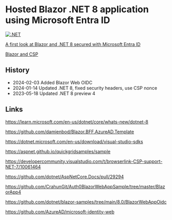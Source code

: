 # Hosted Blazor .NET 8 application using Microsoft Entra ID

[![.NET](https://github.com/damienbod/Hostedblazor8Aad/actions/workflows/dotnet.yml/badge.svg)](https://github.com/damienbod/Hostedblazor8Aad/actions/workflows/dotnet.yml)

[A first look at Blazor and .NET 8 secured with Microsoft Entra ID](https://damienbod.com/2023/03/20/a-first-look-at-blazor-and-net-8/)

[Blazor and CSP](https://damienbod.com/2023/05/22/blazor-and-csp/)

## History

- 2024-02-03 Added Blazor Web OIDC 
- 2024-01-14 Updated .NET 8, fixed security headers, use CSP nonce
- 2023-05-18 Updated .NET 8 preview 4

## Links

https://learn.microsoft.com/en-us/dotnet/core/whats-new/dotnet-8

https://github.com/damienbod/Blazor.BFF.AzureAD.Template

https://dotnet.microsoft.com/en-us/download/visual-studio-sdks

https://aspnet.github.io/quickgridsamples/sample

https://developercommunity.visualstudio.com/t/browserlink-CSP-support-NET-7/10061464

https://github.com/dotnet/AspNetCore.Docs/pull/29294

https://github.com/CrahunGit/Auth0BlazorWebAppSample/tree/master/BlazorApp4

https://github.com/dotnet/blazor-samples/tree/main/8.0/BlazorWebAppOidc

https://github.com/AzureAD/microsoft-identity-web